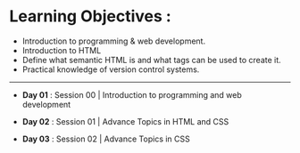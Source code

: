 
# Learning Objectives :

- Introduction to programming & web development.
- Introduction to HTML
- Define what semantic HTML is and what tags can be used to create it.
- Practical knowledge of version control systems.

<hr />

- **Day 01** : Session 00 | Introduction to programming and web development

- **Day 02** : Session 01 | Advance Topics in HTML and CSS

- **Day 03** : Session 02 | Advance Topics in CSS
